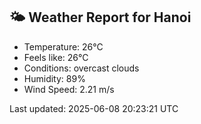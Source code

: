 <!-- WEATHER-START -->
## 🌤 Weather Report for Hanoi

- Temperature: 26°C
- Feels like: 26°C
- Conditions: overcast clouds
- Humidity: 89%
- Wind Speed: 2.21 m/s

Last updated: 2025-06-08 20:23:21 UTC
<!-- WEATHER-END -->
